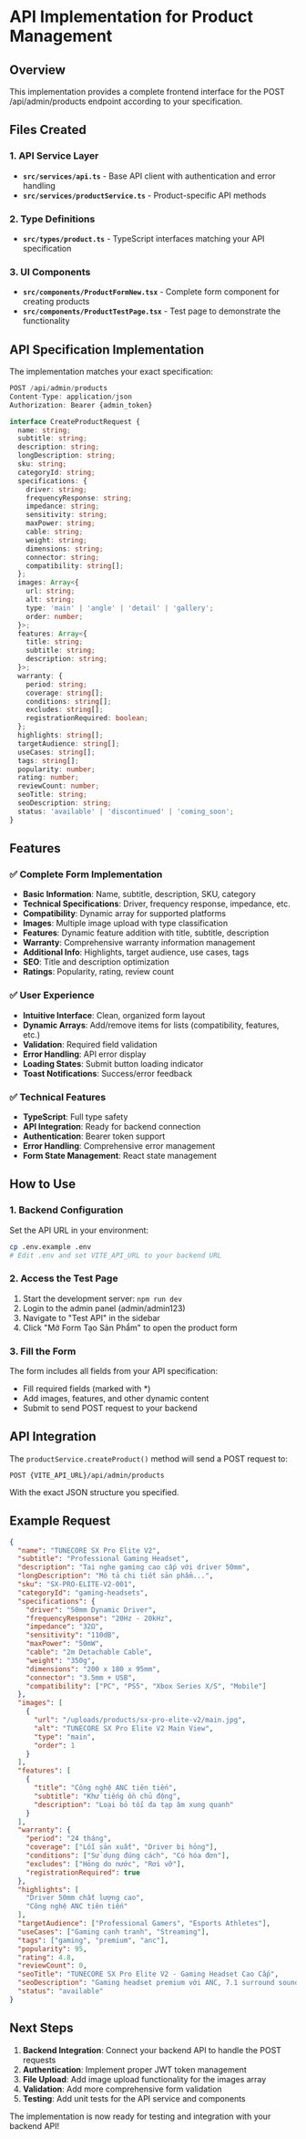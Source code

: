 # API Implementation for Product Management

## Overview
This implementation provides a complete frontend interface for the POST /api/admin/products endpoint according to your specification.

## Files Created

### 1. API Service Layer
- **`src/services/api.ts`** - Base API client with authentication and error handling
- **`src/services/productService.ts`** - Product-specific API methods

### 2. Type Definitions
- **`src/types/product.ts`** - TypeScript interfaces matching your API specification

### 3. UI Components
- **`src/components/ProductFormNew.tsx`** - Complete form component for creating products
- **`src/components/ProductTestPage.tsx`** - Test page to demonstrate the functionality

## API Specification Implementation

The implementation matches your exact specification:

```typescript
POST /api/admin/products
Content-Type: application/json
Authorization: Bearer {admin_token}

interface CreateProductRequest {
  name: string;
  subtitle: string;
  description: string;
  longDescription: string;
  sku: string;
  categoryId: string;
  specifications: {
    driver: string;
    frequencyResponse: string;
    impedance: string;
    sensitivity: string;
    maxPower: string;
    cable: string;
    weight: string;
    dimensions: string;
    connector: string;
    compatibility: string[];
  };
  images: Array<{
    url: string;
    alt: string;
    type: 'main' | 'angle' | 'detail' | 'gallery';
    order: number;
  }>;
  features: Array<{
    title: string;
    subtitle: string;
    description: string;
  }>;
  warranty: {
    period: string;
    coverage: string[];
    conditions: string[];
    excludes: string[];
    registrationRequired: boolean;
  };
  highlights: string[];
  targetAudience: string[];
  useCases: string[];
  tags: string[];
  popularity: number;
  rating: number;
  reviewCount: number;
  seoTitle: string;
  seoDescription: string;
  status: 'available' | 'discontinued' | 'coming_soon';
}
```

## Features

### ✅ Complete Form Implementation
- **Basic Information**: Name, subtitle, description, SKU, category
- **Technical Specifications**: Driver, frequency response, impedance, etc.
- **Compatibility**: Dynamic array for supported platforms
- **Images**: Multiple image upload with type classification
- **Features**: Dynamic feature addition with title, subtitle, description
- **Warranty**: Comprehensive warranty information management
- **Additional Info**: Highlights, target audience, use cases, tags
- **SEO**: Title and description optimization
- **Ratings**: Popularity, rating, review count

### ✅ User Experience
- **Intuitive Interface**: Clean, organized form layout
- **Dynamic Arrays**: Add/remove items for lists (compatibility, features, etc.)
- **Validation**: Required field validation
- **Error Handling**: API error display
- **Loading States**: Submit button loading indicator
- **Toast Notifications**: Success/error feedback

### ✅ Technical Features
- **TypeScript**: Full type safety
- **API Integration**: Ready for backend connection
- **Authentication**: Bearer token support
- **Error Handling**: Comprehensive error management
- **Form State Management**: React state management

## How to Use

### 1. Backend Configuration
Set the API URL in your environment:
```bash
cp .env.example .env
# Edit .env and set VITE_API_URL to your backend URL
```

### 2. Access the Test Page
1. Start the development server: `npm run dev`
2. Login to the admin panel (admin/admin123)
3. Navigate to "Test API" in the sidebar
4. Click "Mở Form Tạo Sản Phẩm" to open the product form

### 3. Fill the Form
The form includes all fields from your API specification:
- Fill required fields (marked with *)
- Add images, features, and other dynamic content
- Submit to send POST request to your backend

## API Integration

The `productService.createProduct()` method will send a POST request to:
```
POST {VITE_API_URL}/api/admin/products
```

With the exact JSON structure you specified.

## Example Request
```json
{
  "name": "TUNECORE SX Pro Elite V2",
  "subtitle": "Professional Gaming Headset",
  "description": "Tai nghe gaming cao cấp với driver 50mm",
  "longDescription": "Mô tả chi tiết sản phẩm...",
  "sku": "SX-PRO-ELITE-V2-001",
  "categoryId": "gaming-headsets",
  "specifications": {
    "driver": "50mm Dynamic Driver",
    "frequencyResponse": "20Hz - 20kHz",
    "impedance": "32Ω",
    "sensitivity": "110dB",
    "maxPower": "50mW",
    "cable": "2m Detachable Cable",
    "weight": "350g",
    "dimensions": "200 x 180 x 95mm",
    "connector": "3.5mm + USB",
    "compatibility": ["PC", "PS5", "Xbox Series X/S", "Mobile"]
  },
  "images": [
    {
      "url": "/uploads/products/sx-pro-elite-v2/main.jpg",
      "alt": "TUNECORE SX Pro Elite V2 Main View",
      "type": "main",
      "order": 1
    }
  ],
  "features": [
    {
      "title": "Công nghệ ANC tiên tiến",
      "subtitle": "Khử tiếng ồn chủ động",
      "description": "Loại bỏ tối đa tạp âm xung quanh"
    }
  ],
  "warranty": {
    "period": "24 tháng",
    "coverage": ["Lỗi sản xuất", "Driver bị hỏng"],
    "conditions": ["Sử dụng đúng cách", "Có hóa đơn"],
    "excludes": ["Hỏng do nước", "Rơi vỡ"],
    "registrationRequired": true
  },
  "highlights": [
    "Driver 50mm chất lượng cao",
    "Công nghệ ANC tiên tiến"
  ],
  "targetAudience": ["Professional Gamers", "Esports Athletes"],
  "useCases": ["Gaming cạnh tranh", "Streaming"],
  "tags": ["gaming", "premium", "anc"],
  "popularity": 95,
  "rating": 4.8,
  "reviewCount": 0,
  "seoTitle": "TUNECORE SX Pro Elite V2 - Gaming Headset Cao Cấp",
  "seoDescription": "Gaming headset premium với ANC, 7.1 surround sound",
  "status": "available"
}
```

## Next Steps

1. **Backend Integration**: Connect your backend API to handle the POST requests
2. **Authentication**: Implement proper JWT token management
3. **File Upload**: Add image upload functionality for the images array
4. **Validation**: Add more comprehensive form validation
5. **Testing**: Add unit tests for the API service and components

The implementation is now ready for testing and integration with your backend API!